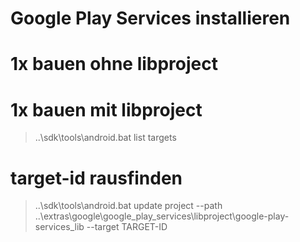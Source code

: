 # Google Play Services installieren
# 1x bauen ohne libproject
# 1x bauen mit libproject
> ..\sdk\tools\android.bat list targets
# target-id rausfinden
> ..\sdk\tools\android.bat update project --path ..\extras\google\google_play_services\libproject\google-play-services_lib --target TARGET-ID